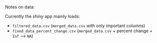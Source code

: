 Notes on data:

Currently the shiny app mainly loads:

- `filtered_data.csv` (`merged_data.csv` with only important columns)
- `fixed_data_percent_change.csv` (`merged_data.csv` + percent change + `Inf` --> `NA`)
